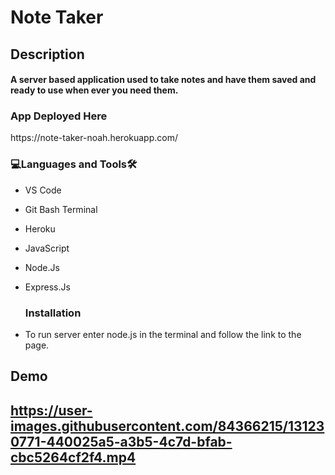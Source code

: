 # Note Taker

<h2>Description<br><h4>A server based application used to take notes and have them saved and ready to use when ever you need them.
<h3 align="left">App Deployed Here</h3>
  https://note-taker-noah.herokuapp.com/
  
<h3 align="left">💻Languages and Tools🛠️</h3>

- VS Code
- Git Bash Terminal
- Heroku
- JavaScript
- Node.Js
- Express.Js

  <h3 align="left">Installation</h3>
- To run server enter node.js in the terminal and follow the link to the page. 

<h2>Demo<h2>
  
https://user-images.githubusercontent.com/84366215/131230771-440025a5-a3b5-4c7d-bfab-cbc5264cf2f4.mp4



